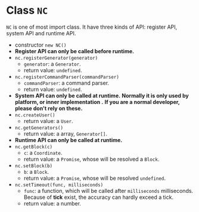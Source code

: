 # Class `NC` #

`NC` is one of most import class. It have three kinds of API: register API, system API and runtime API.

* constructor
  `new NC()`
* **Register API can only be called before runtime.**
* `nc.registerGenerator(generator)`
  * `generator`: a `Generator`.
  * return value: `undefined`.
* `nc.registerCommandParser(commandParser)`
  * `commandParser`: a command parser.  
  * return value: `undefined`.
* **System API can only be called at runtime.**
  **Normally it is only used by platform, or inner implementation .**
  **If you are a normal developer, please don't rely on these.**
* `nc.createUser()`
  * return value: a `User`.
* `nc.getGenerators()`
  * return value: a array, `Generator[]`.
* **Runtime API can only be called at runtime.**
* `nc.getBlock(c)`
  * `c`: a `Coordinate`.
  * return value: a `Promise`, whose will be resolved a `Block`.
* `nc.setBlock(b)`
  * `b`: a `Block`.
  * return value: a `Promise`, whose will be resolved `undefined`.
* `nc.setTimeout(func, milliseconds)`
  * `func`: a function, which will be called after `milliseconds` milliseconds.
    Because of **tick** exist, the accuracy can hardly exceed a tick.
  * return value: a number.
